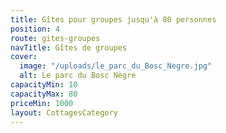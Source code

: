 ```yaml
---
title: Gîtes pour groupes jusqu'à 80 personnes
position: 4
route: gites-groupes
navTitle: Gîtes de groupes
cover:
  image: "/uploads/le_parc_du_Bosc_Negre.jpg"
  alt: Le parc du Bosc Nègre
capacityMin: 10
capacityMax: 80
priceMin: 1000
layout: CottagesCategory
---
```


